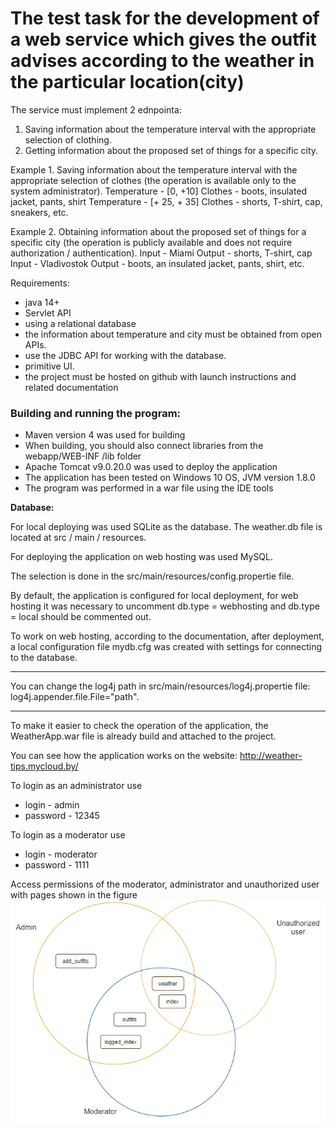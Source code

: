 # Тhe test task for the development of a web service which gives the outfit advises according to the weather in the particular location(city)

The service must implement 2 ednpointa:
1. Saving information about the temperature interval with the appropriate selection of clothing.
2. Getting information about the proposed set of things for a specific city.

Example 1. Saving information about the temperature interval with the appropriate selection of clothes (the operation is available only to the system administrator).
Temperature - [0, +10] Clothes - boots, insulated jacket, pants, shirt Temperature - [+ 25, + 35] Clothes - shorts, T-shirt, cap, sneakers, etc.

Example 2. Obtaining information about the proposed set of things for a specific city (the operation is publicly available and does not require authorization / authentication).
Input - Miami Output - shorts, T-shirt, cap Input - Vladivostok Output - boots, an insulated jacket, pants, shirt, etc.

Requirements:
- java 14+
- Servlet API
- using a relational database
- the information about temperature and city must be obtained from open APIs.
- use the JDBC API for working with the database.
- primitive UI.
- the project must be hosted on github with launch instructions and related documentation


### Building and running the program:

- Maven version 4 was used for building 
- When building, you should also connect libraries from the webapp/WEB-INF /lib folder
- Apache Tomcat v9.0.20.0 was used to deploy the application
- The application has been tested on Windows 10 OS, JVM version 1.8.0
- The program was performed in a war file using the IDE tools

**Database:**

For local deploying was used SQLite as the database. The weather.db file is located at src / main / resources.

For deploying the application on web hosting was used MySQL.

The selection is done in the src/main/resources/config.propertie file.

By default, the application is configured for local deployment, for web hosting it was necessary to uncomment db.type = webhosting and db.type = local should be commented out.

To work on web hosting, according to the documentation, after deployment, a local configuration file mydb.cfg was created with settings for connecting to the database.


------------------------------

You can change the log4j path in src/main/resources/log4j.propertie file: log4j.appender.file.File="path".

------------------------------
To make it easier to check the operation of the application, the WeatherApp.war file is already build and attached to the project.

You can see how the application works on the website: <http://weather-tips.mycloud.by/>


To login as an administrator use
- login - admin
- password - 12345


To login as a moderator use
- login - moderator
- password - 1111 

Access permissions of the moderator, administrator and unauthorized user with pages shown in the figure
![credentials](https://github.com/margarita-sk/StudyJava/blob/master/credentials.png)
